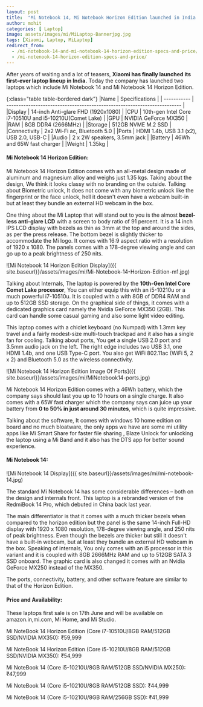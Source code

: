 ```yaml
---
layout: post
title:  "Mi Notebook 14, Mi Notebook Horizon Edition launched in India."
author: mohit
categories: [ Laptop]
image: assets/images/mi/MiLaptop-Bannerjpg.jpg
tags: [Xiaomi, Laptop, MiLaptop]
redirect_from:
  - /mi-notebook-14-and-mi-notebook-14-horizon-edition-specs-and-price/
  - /mi-notenook-14-horizon-edition-specs-and-price/
---
```


After years of waiting and a lot of teasers, **Xiaomi has finally launched its first-ever laptop lineup in India.** Today the company has launched two laptops which include Mi Notebook 14 and  Mi Notebook 14 Horizon Edition.

{:class="table table-bordered dark"}
|Name            | Specifications                                                            |
| -----------    | ------------------------------------------------------------------------  |
|Display         | 14-inch Anti-glare FHD (1920x1080)                                        |
|CPU             | 10th-gen Intel Core i7-10510U and i5-10210U(Comet Lake)                   |
|GPU             | NVIDIA GeForce MX350                                                      |
|RAM             | 8GB DDR4 (2666MHz)                                                        |
|Storage         | 512GB NVME M.2 SSD                                                        |
|Connectivity    | 2x2 Wi-Fi ac, Bluetooth 5.0                                               |
|Ports           | HDMI 1.4b, USB 3.1 (x2), USB 2.0, USB-C                                   |
|Audio           | 2 x 2W speakers, 3.5mm jack                                               |
|Battery         | 46Wh and  65W fast charger                                                |
|Weight          | 1.35kg                                                                    |

#### Mi Notebook 14 Horizon Edition:

Mi Notebook 14 Horizon Edition comes with an all-metal design made of aluminum and magnesium alloy and weighs just 1.35 kgs. Taking about the design, We think it looks classy with no branding on the outside. Talking about Biometric unlock, It does not come with any biometric unlock like the fingerprint or the face unlock, hell it doesn't even have a webcam built-in but at least they bundle an external HD webcam in the box.

One thing about the Mi Laptop that will stand out to you is the almost **bezel-less anti-glare LCD** with a screen to body ratio of 91 percent. It is a 14 inch IPS LCD display with bezels as thin as 3mm at the top and around the sides, as per the press release. The bottom bezel is slightly thicker to accommodate the Mi logo. It comes with 16:9 aspect ratio with a resolution of 1920 x 1080. The panels comes with a 178-degree viewing angle and can go up to a peak brightness of 250 nits.

![Mi Notebook 14 Horizon Edition Display]({{ site.baseurl}}/assets/images/mi/Mi-Notebook-14-Horizon-Edition-m1.jpg)

Talking about Internals, The laptop is powered by the **10th-Gen Intel Core Comet Lake processor**, You can either equip this with an i5-10210u or a much powerful i7-10510u. It is coupled with a with 8GB of DDR4 RAM and up to 512GB SSD storage. On the graphical side of things, it comes with a dedicated graphics card namely the Nvidia GeForce MX350 (2GB). This card can handle some casual gaming and also some light video editing.

This laptop comes with a chiclet keyboard (no Numpad) with 1.3mm key travel and a fairly modest-size multi-touch trackpad and it also has a single fan for cooling. Talking about ports, You get a single USB 2.0 port and 3.5mm audio jack on the left. The right edge includes two USB 3.1, one HDMI 1.4b, and one USB Type-C port. You also get WiFi 802.11ac (WiFi 5, 2 x 2) and Bluetooth 5.0 as the wireless connectivity.

![Mi Notebook 14 Horizon Edition Image Of Ports]({{ site.baseurl}}/assets/images/mi/MiNotebook14-ports.jpg)

Mi Notebook 14 Horizon Edition comes with a 46Wh battery, which the company says should last you up to 10 hours on a single charge. It also comes with a 65W fast charger which the company says can juice up your battery from **0 to 50% in just around 30 minutes**, which is quite impressive.

Talking about the software, It comes with windows 10 home edition on board and no much bloatware, the only apps we have are some mi utility apps like Mi Smart Share for faster file sharing , Blaze Unlock for unlocking the laptop using a Mi Band and it also has the DTS app for better sound experience.

#### Mi Notebook 14:

![Mi Notebook 14 Display]({{ site.baseurl}}/assets/images/mi/mi-notebook-14.jpg)

The standard Mi Notebook 14 has some considerable differences  – both on the design and internals front. This laptop is a rebranded version of the RedmiBook 14 Pro, which debuted in China back last year.

The main differentiator is that it comes with a much thicker bezels when compared to the horizon edition but the panel is the same 14-inch Full-HD display with 1920 x 1080 resolution, 178-degree viewing angle, and 250 nits of peak brightness. Even though the bezels are thicker but still it doesn't have a built-in webcam, but at least they bundle an external HD webcam in the box.
Speaking of internals, You only comes with an i5 processor in this variant and it is coupled with 8GB 2666MHz RAM and up to 512GB SATA 3 SSD onboard. The graphic card is also changed it comes with an Nvidia GeForce MX250 instead of the MX350.

The ports, connectivity, battery, and other software feature are similar to that of the Horizon Edition.

#### Price and Availability:

These laptops first sale is on 17th June and will be available on amazon.in,mi.com, Mi Home, and Mi Studio.

Mi NoteBook 14 Horizon Edition (Core i7-10510U/8GB RAM/512GB SSD/NVIDIA MX350): ₹59,999

Mi NoteBook 14 Horizon Edition (Core i5-10210U/8GB RAM/512GB SSD/NVIDIA MX350): ₹54,999 

Mi NoteBook 14 (Core i5-10210U/8GB RAM/512GB SSD/NVIDIA MX250): ₹47,999 

Mi NoteBook 14 (Core i5-10210U/8GB RAM/512GB SSD): ₹44,999 

Mi NoteBook 14 (Core i5-10210U/8GB RAM/256GB SSD): ₹41,999  
